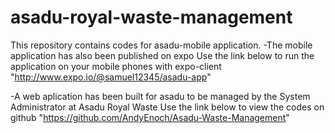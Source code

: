 
# asadu-royal-waste-management

This repository contains codes for asadu-mobile application.
-The mobile application has also  been published on expo 
Use the link below to run the application on your mobile phones with expo-client
"http://www.expo.io/@samuel12345/asadu-app"


-A web aplication has been built for asadu to be managed by the System Administrator at Asadu Royal Waste
 Use the link below to view the codes on github
"https://github.com/AndyEnoch/Asadu-Waste-Management"
